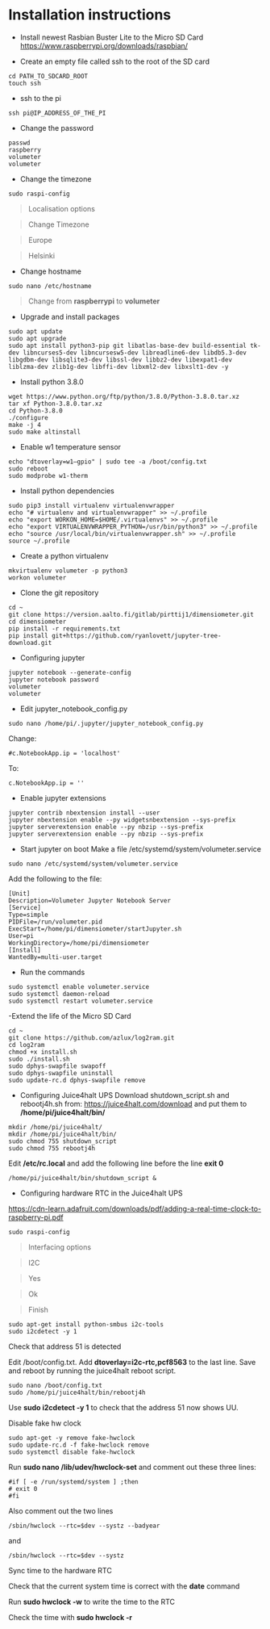 # Installation instructions
- Install newest Rasbian Buster Lite  to the Micro SD Card
https://www.raspberrypi.org/downloads/raspbian/

- Create an empty file called ssh to the root of the SD card
```
cd PATH_TO_SDCARD_ROOT
touch ssh
```

- ssh to the pi
```
ssh pi@IP_ADDRESS_OF_THE_PI
```
- Change the password
```
passwd
raspberry
volumeter
volumeter
```
- Change the timezone
```
sudo raspi-config
```

> Localisation options

> Change Timezone

> Europe

> Helsinki

- Change hostname
```
sudo nano /etc/hostname
```
> Change from **raspberrypi** to **volumeter**

- Upgrade and install packages
```
sudo apt update
sudo apt upgrade
sudo apt install python3-pip git libatlas-base-dev build-essential tk-dev libncurses5-dev libncursesw5-dev libreadline6-dev libdb5.3-dev libgdbm-dev libsqlite3-dev libssl-dev libbz2-dev libexpat1-dev liblzma-dev zlib1g-dev libffi-dev libxml2-dev libxslt1-dev -y
```
- Install python 3.8.0
```
wget https://www.python.org/ftp/python/3.8.0/Python-3.8.0.tar.xz
tar xf Python-3.8.0.tar.xz
cd Python-3.8.0
./configure
make -j 4
sudo make altinstall
```
- Enable w1 temperature sensor
```
echo "dtoverlay=w1–gpio" | sudo tee -a /boot/config.txt
sudo reboot
sudo modprobe w1-therm
```
- Install python dependencies
```
sudo pip3 install virtualenv virtualenvwrapper
echo "# virtualenv and virtualenvwrapper" >> ~/.profile
echo "export WORKON_HOME=$HOME/.virtualenvs" >> ~/.profile
echo "export VIRTUALENVWRAPPER_PYTHON=/usr/bin/python3" >> ~/.profile
echo "source /usr/local/bin/virtualenvwrapper.sh" >> ~/.profile
source ~/.profile
```
- Create a python virtualenv
```
mkvirtualenv volumeter -p python3
workon volumeter
```
- Clone the git repository
```
cd ~
git clone https://version.aalto.fi/gitlab/pirttij1/dimensiometer.git
cd dimensiometer
pip install -r requirements.txt
pip install git+https://github.com/ryanlovett/jupyter-tree-download.git
```
- Configuring jupyter
```
jupyter notebook --generate-config
jupyter notebook password
volumeter
volumeter
```
- Edit jupyter_notebook_config.py
```
sudo nano /home/pi/.jupyter/jupyter_notebook_config.py
```
Change:
```
#c.NotebookApp.ip = 'localhost'
```
To:
```
c.NotebookApp.ip = ''
```
- Enable jupyter extensions
```
jupyter contrib nbextension install --user
jupyter nbextension enable --py widgetsnbextension --sys-prefix
jupyter serverextension enable --py nbzip --sys-prefix
jupyter serverextension enable --py nbzip --sys-prefix
```
- Start jupyter on boot
Make a file /etc/systemd/system/volumeter.service
```
sudo nano /etc/systemd/system/volumeter.service
```
Add the following to the file:
```
[Unit]
Description=Volumeter Jupyter Notebook Server
[Service]
Type=simple
PIDFile=/run/volumeter.pid
ExecStart=/home/pi/dimensiometer/startJupyter.sh
User=pi
WorkingDirectory=/home/pi/dimensiometer
[Install]
WantedBy=multi-user.target
```
- Run the commands
```
sudo systemctl enable volumeter.service
sudo systemctl daemon-reload
sudo systemctl restart volumeter.service
```
-Extend the life of the Micro SD Card
```
cd ~
git clone https://github.com/azlux/log2ram.git
cd log2ram
chmod +x install.sh
sudo ./install.sh
sudo dphys-swapfile swapoff
sudo dphys-swapfile uninstall
sudo update-rc.d dphys-swapfile remove
```
- Configuring Juice4halt UPS
Download shutdown_script.sh and rebootj4h.sh from: https://juice4halt.com/download
and put them to **/home/pi/juice4halt/bin/**

```
mkdir /home/pi/juice4halt/
mkdir /home/pi/juice4halt/bin/
sudo chmod 755 shutdown_script
sudo chmod 755 rebootj4h
```
Edit **/etc/rc.local**
and add the following line before the line **exit 0**
```
/home/pi/juice4halt/bin/shutdown_script &
```

- Configuring hardware RTC in the Juice4halt UPS

https://cdn-learn.adafruit.com/downloads/pdf/adding-a-real-time-clock-to-raspberry-pi.pdf

```
sudo raspi-config
```
> Interfacing options

> I2C

> Yes

> Ok

> Finish

```
sudo apt-get install python-smbus i2c-tools
sudo i2cdetect -y 1
```
Check that address 51 is detected

Edit /boot/config.txt. Add **dtoverlay=i2c-rtc,pcf8563** to the last line. Save and reboot by running the juice4halt reboot script.
```
sudo nano /boot/config.txt
sudo /home/pi/juice4halt/bin/rebootj4h
```
Use **sudo i2cdetect -y 1** to check that the address 51 now shows UU.

Disable fake hw clock
```
sudo apt-get -y remove fake-hwclock
sudo update-rc.d -f fake-hwclock remove
sudo systemctl disable fake-hwclock
```
Run **sudo nano /lib/udev/hwclock-set** and comment out these three lines:
```
#if [ -e /run/systemd/system ] ;then
# exit 0
#fi
```
Also comment out the two lines
```
/sbin/hwclock --rtc=$dev --systz --badyear
```
and
```
/sbin/hwclock --rtc=$dev --systz
```
Sync time to the hardware RTC

Check that the current system time is correct with the **date** command

Run **sudo hwclock -w** to write the time to the RTC

Check the time with **sudo hwclock -r**